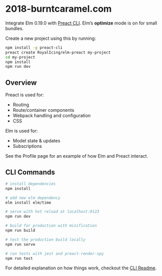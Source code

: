 # 2018-burntcaramel.com

Integrate Elm 0.19.0 with [Preact CLI](https://github.com/developit/preact-cli). Elm’s **optimize** mode is on for small bundles.

Create a new project using this by running:

```sh
npm install -g preact-cli
preact create RoyalIcing/elm-preact my-project
cd my-project
npm install
npm run dev
```

## Overview

Preact is used for:

- Routing
- Route/container components
- Webpack handling and configuration
- CSS

Elm is used for:

- Model state & updates
- Subscriptions

See the Profile page for an example of how Elm and Preact interact.

## CLI Commands

``` bash
# install dependencies
npm install

# add new elm dependency
elm install elm/time

# serve with hot reload at localhost:9123
npm run dev

# build for production with minification
npm run build

# test the production build locally
npm run serve

# run tests with jest and preact-render-spy 
npm run test
```

For detailed explanation on how things work, checkout the [CLI Readme](https://github.com/developit/preact-cli/blob/master/README.md).
